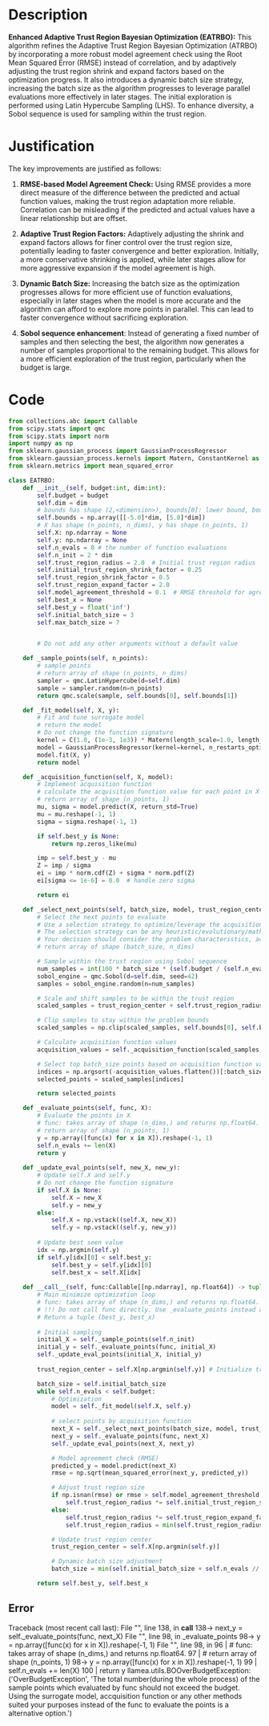# Description
**Enhanced Adaptive Trust Region Bayesian Optimization (EATRBO):** This algorithm refines the Adaptive Trust Region Bayesian Optimization (ATRBO) by incorporating a more robust model agreement check using the Root Mean Squared Error (RMSE) instead of correlation, and by adaptively adjusting the trust region shrink and expand factors based on the optimization progress. It also introduces a dynamic batch size strategy, increasing the batch size as the algorithm progresses to leverage parallel evaluations more effectively in later stages. The initial exploration is performed using Latin Hypercube Sampling (LHS). To enhance diversity, a Sobol sequence is used for sampling within the trust region.

# Justification
The key improvements are justified as follows:

1.  **RMSE-based Model Agreement Check:** Using RMSE provides a more direct measure of the difference between the predicted and actual function values, making the trust region adaptation more reliable. Correlation can be misleading if the predicted and actual values have a linear relationship but are offset.

2.  **Adaptive Trust Region Factors:** Adaptively adjusting the shrink and expand factors allows for finer control over the trust region size, potentially leading to faster convergence and better exploration. Initially, a more conservative shrinking is applied, while later stages allow for more aggressive expansion if the model agreement is high.

3.  **Dynamic Batch Size:** Increasing the batch size as the optimization progresses allows for more efficient use of function evaluations, especially in later stages when the model is more accurate and the algorithm can afford to explore more points in parallel. This can lead to faster convergence without sacrificing exploration.

4. **Sobol sequence enhancement**: Instead of generating a fixed number of samples and then selecting the best, the algorithm now generates a number of samples proportional to the remaining budget. This allows for a more efficient exploration of the trust region, particularly when the budget is large.

# Code
```python
from collections.abc import Callable
from scipy.stats import qmc
from scipy.stats import norm
import numpy as np
from sklearn.gaussian_process import GaussianProcessRegressor
from sklearn.gaussian_process.kernels import Matern, ConstantKernel as C
from sklearn.metrics import mean_squared_error

class EATRBO:
    def __init__(self, budget:int, dim:int):
        self.budget = budget
        self.dim = dim
        # bounds has shape (2,<dimension>), bounds[0]: lower bound, bounds[1]: upper bound
        self.bounds = np.array([[-5.0]*dim, [5.0]*dim])
        # X has shape (n_points, n_dims), y has shape (n_points, 1)
        self.X: np.ndarray = None
        self.y: np.ndarray = None
        self.n_evals = 0 # the number of function evaluations
        self.n_init = 2 * dim
        self.trust_region_radius = 2.0  # Initial trust region radius
        self.initial_trust_region_shrink_factor = 0.25
        self.trust_region_shrink_factor = 0.5
        self.trust_region_expand_factor = 2.0
        self.model_agreement_threshold = 0.1  # RMSE threshold for agreement
        self.best_x = None
        self.best_y = float('inf')
        self.initial_batch_size = 3
        self.max_batch_size = 7


        # Do not add any other arguments without a default value

    def _sample_points(self, n_points):
        # sample points
        # return array of shape (n_points, n_dims)
        sampler = qmc.LatinHypercube(d=self.dim)
        sample = sampler.random(n=n_points)
        return qmc.scale(sample, self.bounds[0], self.bounds[1])

    def _fit_model(self, X, y):
        # Fit and tune surrogate model 
        # return the model
        # Do not change the function signature
        kernel = C(1.0, (1e-3, 1e3)) * Matern(length_scale=1.0, length_scale_bounds=(1e-2, 1e2), nu=1.5)
        model = GaussianProcessRegressor(kernel=kernel, n_restarts_optimizer=5, alpha=1e-5)
        model.fit(X, y)
        return model

    def _acquisition_function(self, X, model):
        # Implement acquisition function 
        # calculate the acquisition function value for each point in X
        # return array of shape (n_points, 1)
        mu, sigma = model.predict(X, return_std=True)
        mu = mu.reshape(-1, 1)
        sigma = sigma.reshape(-1, 1)

        if self.best_y is None:
            return np.zeros_like(mu)

        imp = self.best_y - mu
        Z = imp / sigma
        ei = imp * norm.cdf(Z) + sigma * norm.pdf(Z)
        ei[sigma <= 1e-6] = 0.0  # handle zero sigma

        return ei

    def _select_next_points(self, batch_size, model, trust_region_center):
        # Select the next points to evaluate
        # Use a selection strategy to optimize/leverage the acquisition function 
        # The selection strategy can be any heuristic/evolutionary/mathematical/hybrid methods.
        # Your decision should consider the problem characteristics, acquisition function, and the computational efficiency.
        # return array of shape (batch_size, n_dims)

        # Sample within the trust region using Sobol sequence
        num_samples = int(100 * batch_size * (self.budget / (self.n_evals + 1e-6)))
        sobol_engine = qmc.Sobol(d=self.dim, seed=42)
        samples = sobol_engine.random(n=num_samples)

        # Scale and shift samples to be within the trust region
        scaled_samples = trust_region_center + self.trust_region_radius * (2 * samples - 1)

        # Clip samples to stay within the problem bounds
        scaled_samples = np.clip(scaled_samples, self.bounds[0], self.bounds[1])

        # Calculate acquisition function values
        acquisition_values = self._acquisition_function(scaled_samples, model)

        # Select top batch_size points based on acquisition function values
        indices = np.argsort(-acquisition_values.flatten())[:batch_size]
        selected_points = scaled_samples[indices]

        return selected_points

    def _evaluate_points(self, func, X):
        # Evaluate the points in X
        # func: takes array of shape (n_dims,) and returns np.float64.
        # return array of shape (n_points, 1)
        y = np.array([func(x) for x in X]).reshape(-1, 1)
        self.n_evals += len(X)
        return y
    
    def _update_eval_points(self, new_X, new_y):
        # Update self.X and self.y
        # Do not change the function signature
        if self.X is None:
            self.X = new_X
            self.y = new_y
        else:
            self.X = np.vstack((self.X, new_X))
            self.y = np.vstack((self.y, new_y))
        
        # Update best seen value
        idx = np.argmin(self.y)
        if self.y[idx][0] < self.best_y:
            self.best_y = self.y[idx][0]
            self.best_x = self.X[idx]
    
    def __call__(self, func:Callable[[np.ndarray], np.float64]) -> tuple[np.float64, np.array]:
        # Main minimize optimization loop
        # func: takes array of shape (n_dims,) and returns np.float64. 
        # !!! Do not call func directly. Use _evaluate_points instead and be aware of the budget when calling it. !!!
        # Return a tuple (best_y, best_x)
        
        # Initial sampling
        initial_X = self._sample_points(self.n_init)
        initial_y = self._evaluate_points(func, initial_X)
        self._update_eval_points(initial_X, initial_y)
        
        trust_region_center = self.X[np.argmin(self.y)] # Initialize trust region center

        batch_size = self.initial_batch_size
        while self.n_evals < self.budget:
            # Optimization
            model = self._fit_model(self.X, self.y)
            
            # select points by acquisition function
            next_X = self._select_next_points(batch_size, model, trust_region_center)
            next_y = self._evaluate_points(func, next_X)
            self._update_eval_points(next_X, next_y)

            # Model agreement check (RMSE)
            predicted_y = model.predict(next_X)
            rmse = np.sqrt(mean_squared_error(next_y, predicted_y))

            # Adjust trust region size
            if np.isnan(rmse) or rmse > self.model_agreement_threshold:
                self.trust_region_radius *= self.initial_trust_region_shrink_factor if self.n_evals <= self.n_init else self.trust_region_shrink_factor
            else:
                self.trust_region_radius *= self.trust_region_expand_factor
                self.trust_region_radius = min(self.trust_region_radius, 5.0) # Limit expansion

            # Update trust region center
            trust_region_center = self.X[np.argmin(self.y)]

            # Dynamic batch size adjustment
            batch_size = min(self.initial_batch_size + self.n_evals // (self.budget // 4), self.max_batch_size)

        return self.best_y, self.best_x
```
## Error
 Traceback (most recent call last):
  File "<EATRBO>", line 138, in __call__
 138->             next_y = self._evaluate_points(func, next_X)
  File "<EATRBO>", line 98, in _evaluate_points
  98->         y = np.array([func(x) for x in X]).reshape(-1, 1)
  File "<EATRBO>", line 98, in <listcomp>
  96 |         # func: takes array of shape (n_dims,) and returns np.float64.
  97 |         # return array of shape (n_points, 1)
  98->         y = np.array([func(x) for x in X]).reshape(-1, 1)
  99 |         self.n_evals += len(X)
 100 |         return y
llamea.utils.BOOverBudgetException: ('OverBudgetException', 'The total number(during the whole process) of the sample points which evaluated by func should not exceed the budget. Using the surrogate model, accquisition function or any other methods suited your purposes instead of the func to evaluate the points is a alternative option.')
